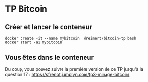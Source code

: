 # TP Bitcoin

## Créer et lancer le conteneur

    docker create -it --name mybitcoin  dreimert/bitcoin-tp bash
    docker start -ai mybitcoin

## Vous êtes dans le conteneur

Du coup, vous pouvez suivre la première version de ce TP jusqu'à la question 17 : https://sfrenot.jumplyn.com/tp3-minage-bitcoin/
